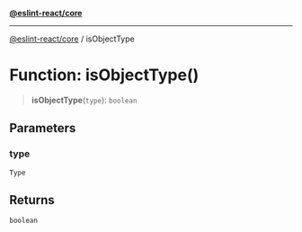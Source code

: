 [**@eslint-react/core**](../README.md)

***

[@eslint-react/core](../README.md) / isObjectType

# Function: isObjectType()

> **isObjectType**(`type`): `boolean`

## Parameters

### type

`Type`

## Returns

`boolean`
